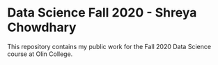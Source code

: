 # Data Science Fall 2020 - Shreya Chowdhary

This repository contains my public work for the Fall 2020 Data Science course at Olin College.
